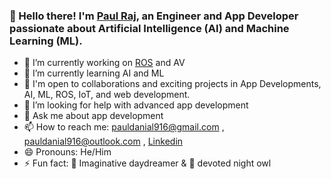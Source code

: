 ### 👋 Hello there! I'm [Paul Raj](https://github.com/Paulraj916), an Engineer and App Developer passionate about Artificial Intelligence (AI) and Machine Learning (ML).

- 🔭 I’m currently working on [ROS](#ROS) and AV
- 🌱 I’m currently learning AI and ML
- 🤝 I'm open to collaborations and exciting projects in App Developments, AI, ML, ROS, IoT, and web development.
- 🤔 I’m looking for help with advanced app development
- 💬 Ask me about app development
- 📫 How to reach me: pauldanial916@gmail.com , pauldanial916@outlook.com , [Linkedin](https://www.linkedin.com/in/paul-raj-184b7b202/)
- 😄 Pronouns: He/Him
- ⚡ Fun fact: 🌌 Imaginative daydreamer & 🦉 devoted night owl

